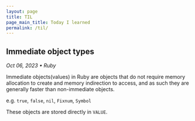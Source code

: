 ```yaml
---
layout: page
title: TIL
page_main_title: Today I learned
permalink: /til/
---
```


## Immediate object types

*Oct 06, 2023 • Ruby*

Immediate objects(values) in Ruby are objects that do not require memory 
allocation to create and memory indirection to access, and as such they are
generally faster than non-immediate objects.

e.g. `true`, `false`, `nil`, `Fixnum`, `Symbol`

These objects are stored directly in `VALUE`.
